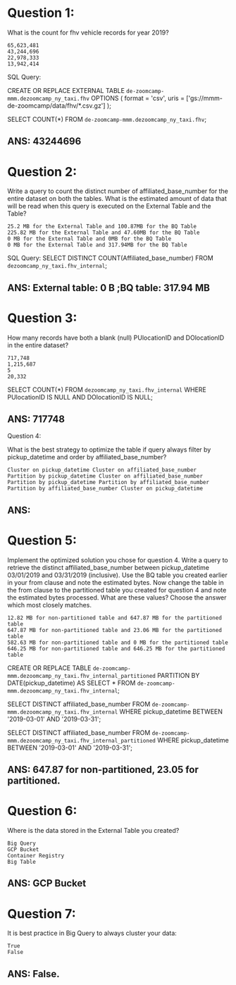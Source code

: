 # Question 1:

What is the count for fhv vehicle records for year 2019?

    65,623,481
    43,244,696
    22,978,333
    13,942,414

SQL Query:

CREATE OR REPLACE EXTERNAL TABLE `de-zoomcamp-mmm.dezoomcamp_ny_taxi.fhv`
OPTIONS (
  format = 'csv',
  uris = ['gs://mmm-de-zoomcamp/data/fhv/*.csv.gz']
);

SELECT COUNT(*)
FROM `de-zoomcamp-mmm.dezoomcamp_ny_taxi.fhv`;

## ANS: 43244696

# Question 2:

Write a query to count the distinct number of affiliated_base_number for the entire dataset on both the tables.
What is the estimated amount of data that will be read when this query is executed on the External Table and the Table?

    25.2 MB for the External Table and 100.87MB for the BQ Table
    225.82 MB for the External Table and 47.60MB for the BQ Table
    0 MB for the External Table and 0MB for the BQ Table
    0 MB for the External Table and 317.94MB for the BQ Table

SQL Query:
  SELECT
    DISTINCT COUNT(Affiliated_base_number)
  FROM
    `dezoomcamp_ny_taxi.fhv_internal`;

## ANS: External table: 0 B ;BQ table: 317.94 MB

# Question 3:

How many records have both a blank (null) PUlocationID and DOlocationID in the entire dataset?

    717,748
    1,215,687
    5
    20,332

SELECT 
    COUNT(*) 
FROM `dezoomcamp_ny_taxi.fhv_internal` 
WHERE 
    PUlocationID IS NULL 
    AND DOlocationID IS NULL;

## ANS: 717748

Question 4:

What is the best strategy to optimize the table if query always filter by pickup_datetime and order by affiliated_base_number?

    Cluster on pickup_datetime Cluster on affiliated_base_number
    Partition by pickup_datetime Cluster on affiliated_base_number
    Partition by pickup_datetime Partition by affiliated_base_number
    Partition by affiliated_base_number Cluster on pickup_datetime

## ANS: 


# Question 5:

Implement the optimized solution you chose for question 4. Write a query to retrieve the distinct affiliated_base_number between pickup_datetime 03/01/2019 and 03/31/2019 (inclusive).
Use the BQ table you created earlier in your from clause and note the estimated bytes. Now change the table in the from clause to the partitioned table you created for question 4 and note the estimated bytes processed. What are these values? Choose the answer which most closely matches.

    12.82 MB for non-partitioned table and 647.87 MB for the partitioned table
    647.87 MB for non-partitioned table and 23.06 MB for the partitioned table
    582.63 MB for non-partitioned table and 0 MB for the partitioned table
    646.25 MB for non-partitioned table and 646.25 MB for the partitioned table

CREATE OR REPLACE TABLE
  `de-zoomcamp-mmm.dezoomcamp_ny_taxi.fhv_internal_partitioned`
PARTITION BY
  DATE(pickup_datetime) AS
SELECT
  *
FROM
  `de-zoomcamp-mmm.dezoomcamp_ny_taxi.fhv_internal`;

SELECT
  DISTINCT affiliated_base_number
FROM
  `de-zoomcamp-mmm.dezoomcamp_ny_taxi.fhv_internal`
WHERE
  pickup_datetime BETWEEN '2019-03-01'
  AND '2019-03-31';

SELECT
  DISTINCT affiliated_base_number
FROM
  `de-zoomcamp-mmm.dezoomcamp_ny_taxi.fhv_internal_partitioned`
WHERE
  pickup_datetime BETWEEN '2019-03-01'
  AND '2019-03-31';
  
## ANS: 647.87 for non-partitioned, 23.05 for partitioned.


# Question 6:

Where is the data stored in the External Table you created?

    Big Query
    GCP Bucket
    Container Registry
    Big Table

## ANS: GCP Bucket

# Question 7:

It is best practice in Big Query to always cluster your data:

    True
    False

## ANS: False.

